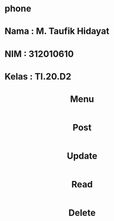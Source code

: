# phone

<div align="left">
  <h1>Nama  : M. Taufik Hidayat</h1>
  <h1>NIM   : 312010610</h1>
  <h1>Kelas : TI.20.D2 </h1>
</div>

<div align="center">
  <h1>Menu</h1>
  <img src="menu(2).jpeg" alt="">
</div>

<div align="center">
  <h1>Post</h1>
  <img src="post.jpeg" alt="">
</div>

<div align="center">
  <h1>Update</h1>
  <img src="update.jpeg" alt="">
</div>

<div align="center">
  <h1>Read</h1>
  <img src="read.jpeg" alt="">
</div>

<div align="center">
  <h1>Delete</h1>
  <img src="delete.jpeg" alt="">
</div>

